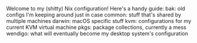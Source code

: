 Welcome to my (shitty) Nix configuration!
Here's a handy guide:
bak: old configs I'm keeping around just in case
common: stuff that's shared by multiple machines
darwin: macOS specific stuff
kvm: configurations for my current KVM virtual machine
pkgs: package collections, currently a mess
wendigo: what will eventually become my desktop system's configuration
